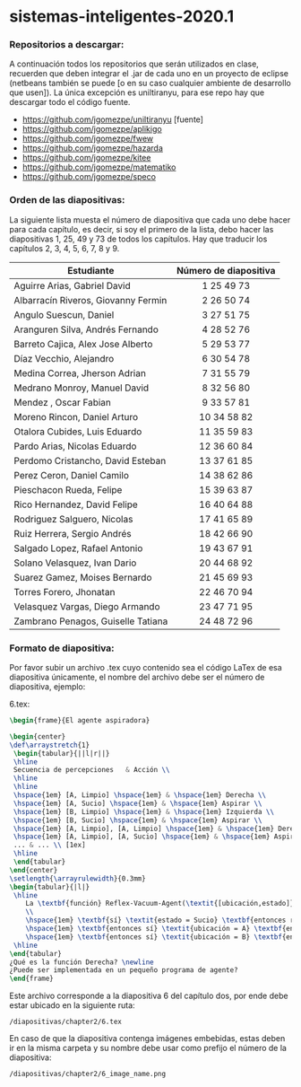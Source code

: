 # sistemas-inteligentes-2020.1

### Repositorios a descargar:

A continuación todos los repositorios que serán utilizados en clase, recuerden que deben integrar el .jar de cada uno en un proyecto de eclipse (netbeans también se puede [o en su caso cualquier ambiente de desarrollo que usen]). La única excepción es uniltiranyu, para ese repo hay que descargar todo el código fuente.

* https://github.com/jgomezpe/uniltiranyu [fuente]
* https://github.com/jgomezpe/aplikigo
* https://github.com/jgomezpe/fwew
* https://github.com/jgomezpe/hazarda
* https://github.com/jgomezpe/kitee
* https://github.com/jgomezpe/matematiko
* https://github.com/jgomezpe/speco

### Orden de las diapositivas:

La siguiente lista muesta el número de diapositiva que cada uno debe hacer para cada capítulo, es decir, si soy el primero de la lista, debo hacer las diapositivas 1, 25, 49 y 73 de todos los capítulos. Hay que traducir los capítulos 2, 3, 4, 5, 6, 7, 8 y 9.


| Estudiante                            | Número de diapositiva  |
| ------------------------------------- |:----------------------:|
| Aguirre Arias, Gabriel David          |  1 25  49  73          |
| Albarracín Riveros, Giovanny Fermin   |  2 26  50  74          |
| Angulo Suescun, Daniel                |  3 27  51  75          |
| Aranguren Silva, Andrés Fernando      |  4 28  52  76          |
| Barreto Cajica, Alex Jose Alberto     |  5 29  53  77          |
| Díaz Vecchio, Alejandro               |  6 30  54  78          |
| Medina Correa, Jherson Adrian         |  7 31  55  79          |
| Medrano Monroy, Manuel David          |  8 32  56  80          |
| Mendez , Oscar Fabian                 |  9 33  57  81          |
| Moreno Rincon, Daniel Arturo          |  10  34  58  82        |
| Otalora Cubides, Luis Eduardo         |  11  35  59  83        |
| Pardo Arias, Nicolas Eduardo          |  12  36  60  84        |
| Perdomo Cristancho, David Esteban     |  13  37  61  85        |
| Perez Ceron, Daniel Camilo            |  14  38  62  86        |
| Pieschacon Rueda, Felipe              |  15  39  63  87        |
| Rico Hernandez, David Felipe          |  16  40  64  88        |
| Rodriguez Salguero, Nicolas           |  17  41  65  89        |
| Ruiz Herrera, Sergio Andrés           |  18  42  66  90        |
| Salgado Lopez, Rafael Antonio         |  19  43  67  91        |
| Solano Velasquez, Ivan Dario          |  20  44  68  92        |
| Suarez Gamez, Moises Bernardo         |  21  45  69  93        |
| Torres Forero, Jhonatan               |  22  46  70  94        |
| Velasquez Vargas, Diego Armando       |  23  47  71  95        |
| Zambrano Penagos, Guiselle Tatiana    |  24  48  72  96        |


### Formato de diapositiva:

Por favor subir un archivo .tex cuyo contenido sea el código LaTex de esa diapositiva únicamente, el nombre del archivo debe ser el número de diapositiva, ejemplo:

6.tex:
```tex
\begin{frame}{El agente aspiradora}

\begin{center}
\def\arraystretch{1}
 \begin{tabular}{||l|r||} 
 \hline
 Secuencia de percepciones   & Acción \\
 \hline
 \hline
 \hspace{1em} [A, Limpio] \hspace{1em} & \hspace{1em} Derecha \\
 \hspace{1em} [A, Sucio] \hspace{1em} & \hspace{1em} Aspirar \\
 \hspace{1em} [B, Limpio] \hspace{1em} & \hspace{1em} Izquierda \\
 \hspace{1em} [B, Sucio] \hspace{1em} & \hspace{1em} Aspirar \\
 \hspace{1em} [A, Limpio], [A, Limpio] \hspace{1em} & \hspace{1em} Derecha \\
 \hspace{1em} [A, Limpio], [A, Sucio] \hspace{1em} & \hspace{1em} Aspirar \\ 
 ... & ... \\ [1ex]
 \hline
 \end{tabular}
\end{center}
\setlength{\arrayrulewidth}{0.3mm}
\begin{tabular}{|l|} 
 \hline
    La \textbf{función} Reflex-Vacuum-Agent(\textit{[ubicación,estado]}) \textbf{retorna} una acción \\
    \\
    \hspace{1em} \textbf{sí} \textit{estado = Sucio} \textbf{entonces retorna} \textit{Aspirar} \\
    \hspace{1em} \textbf{entonces sí} \textit{ubicación = A} \textbf{entonces retorna} \textit{Derecha} \\
    \hspace{1em} \textbf{entonces sí} \textit{ubicación = B} \textbf{entonces retorna} \textit{Izquierda} \\
 \hline
\end{tabular}
¿Qué es la función Derecha? \newline
¿Puede ser implementada en un pequeño programa de agente?
\end{frame}
```

Este archivo corresponde a la diapositiva 6 del capítulo dos, por ende debe estar ubicado en la siguiente ruta:

```
/diapositivas/chapter2/6.tex
```

En caso de que la diapositiva contenga imágenes embebidas, estas deben ir en la misma carpeta y su nombre debe usar como prefijo el número de la diapositiva:

```
/diapositivas/chapter2/6_image_name.png
```

